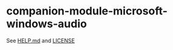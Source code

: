 # companion-module-microsoft-windows-audio

See [HELP.md](./companion/HELP.md) and [LICENSE](./LICENSE)
